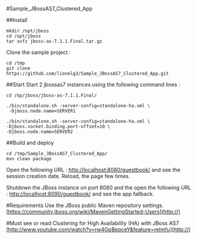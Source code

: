 #Sample_JBossAS7_Clustered_App

##Install

	mkdir /opt/jboss
	cd /opt/jboss
	tar xvfz jboss-as-7.1.1.Final.tar.gz
	
Clone the sample project :

	cd /tmp
	git clone https://github.com/lionelg3/Sample_JBossAS7_Clustered_App.git


##Start
Start 2 jbossas7 instances using the following command lines :

	cd /op/jboss/jboss-as-7.1.1.Final/

	./bin/standalone.sh -server-config=standalone-ha.xml \
	 -Djboss.node.name=SERVER1
	 
	./bin/standalone.sh -server-config=standalone-ha.xml \
	-Djboss.socket.binding.port-offset=10 \
	-Djboss.node.name=SERVER2
	
##Build and deploy

	cd /tmp/Sample_JBossAS7_Clustered_App/
	mvn clean package
	
Open the following URL : [http://localhost:8080/guestbook/](http://) and see the session creation date.
Reload, the page few times.

Shutdown the JBoss instance on port 8080 and the open the following URL : [http://localhost:8090/guestbook/](http://) and see the app fallback.

#Requirements
Use the JBoss public Maven repository settings.
[https://community.jboss.org/wiki/MavenGettingStarted-Users](http://)

	
#Must see or read
Clustering for High Availability (HA) with JBoss AS7
[http://www.youtube.com/watch?v=rw4GpBepceY&feature=relmfu](http://)